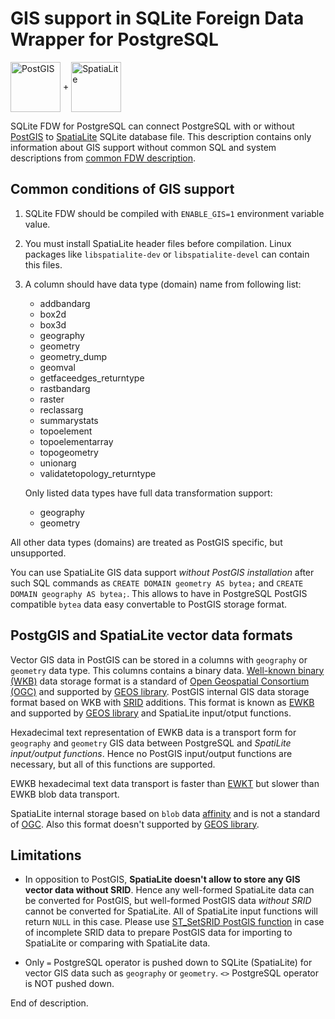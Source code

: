 GIS support in SQLite Foreign Data Wrapper for PostgreSQL
=========================================================

<img src="https://www.tmapy.cz/wp-content/uploads/2021/02/postgis-logo.png" align="center" height="80" alt="PostGIS"/>	+ <img src="https://www.gaia-gis.it/fossil/libspatialite/logo" align="center" height="80" alt="SpatiaLite"/>

SQLite FDW for PostgreSQL can connect PostgreSQL with or without [PostGIS](https://www.postgis.net/)
to [SpatiaLite](https://www.gaia-gis.it/fossil/libspatialite/index) SQLite database file.
This description contains only information about GIS support without common SQL and
system descriptions from [common FDW description](README.md).

Common conditions of GIS support
--------------------------------

1. SQLite FDW should be compiled with `ENABLE_GIS=1` environment variable value.
2. You must install SpatiaLite header files before compilation.
Linux packages like `libspatialite-dev` or `libspatialite-devel` can contain this files.
3. A column should have data type (domain) name from following list:
	* addbandarg
	* box2d
	* box3d
	* geography
	* geometry
	* geometry_dump
	* geomval
	* getfaceedges_returntype
	* rastbandarg
	* raster
	* reclassarg
	* summarystats
	* topoelement
	* topoelementarray
	* topogeometry
	* unionarg
	* validatetopology_returntype

	Only listed data types have full data transformation support:
	* geography
	* geometry

All other data types (domains) are treated as PostGIS specific, but unsupported.

You can use SpatiaLite GIS data support _without PostGIS installation_ after such
SQL commands as `CREATE DOMAIN geometry AS bytea;` and `CREATE DOMAIN geography AS bytea;`.
This allows to have in PostgreSQL PostGIS compatible `bytea` data easy
convertable to PostGIS storage format.

PostgGIS and SpatiaLite vector data formats
-------------------------------------------

Vector GIS data in PostGIS can be stored in a columns with `geography` or `geometry`
data type. This columns contains a binary data.
[Well-known binary (WKB)](https://en.wikipedia.org/wiki/Well-known_text_representation_of_geometry#Well-known_binary)
data storage format is a standard of [Open Geospatial Consortium (OGC)](https://en.wikipedia.org/wiki/Open_Geospatial_Consortium)
and supported by [GEOS library](https://libgeos.org). PostGIS internal GIS data
storage format based on WKB with [SRID](https://en.wikipedia.org/wiki/Spatial_reference_system#Identifiers)
additions. This format is known as [EWKB](https://en.wikipedia.org/wiki/Well-known_text_representation_of_geometry#Format_variations) and supported by
[GEOS library](https://libgeos.org) and SpatiaLite input/otput functions.

Hexadecimal text representation of EWKB data is a transport form for `geography`
and `geometry` GIS data between PostgreSQL and *SpatiLite input/output functions*.
Hence no PostGIS input/output functions are necessary, but all of this functions
are supported.

EWKB hexadecimal text data transport is faster than
[EWKT](https://en.wikipedia.org/wiki/Well-known_text_representation_of_geometry)
but slower than EWKB blob data transport.

SpatiaLite internal storage based on `blob` data [affinity](https://www.sqlite.org/datatype3.html)
and is not a standard of [OGC](https://en.wikipedia.org/wiki/Open_Geospatial_Consortium).
Also this format doesn't supported by [GEOS library](https://libgeos.org).

Limitations
-----------

* In opposition to PostGIS, **SpatiaLite doesn't allow to store any GIS vector data without SRID**.
Hence any well-formed SpatiaLite data can be converted for PostGIS, but
well-formed PostGIS data _without SRID_ cannot be converted for SpatiaLite.
All of SpatiaLite input functions will return `NULL` in this case.
Please use [ST_SetSRID PostGIS function](https://postgis.net/docs/ST_SetSRID.html)
in case of incomplete SRID data to prepare PostGIS data for importing to SpatiaLite
or comparing with SpatiaLite data.

* Only `=` PostgreSQL operator is pushed down to SQLite (SpatiaLite) for vector GIS data such
as `geography` or `geometry`. `<>` PostgreSQL operator is NOT pushed down.

End of description.
